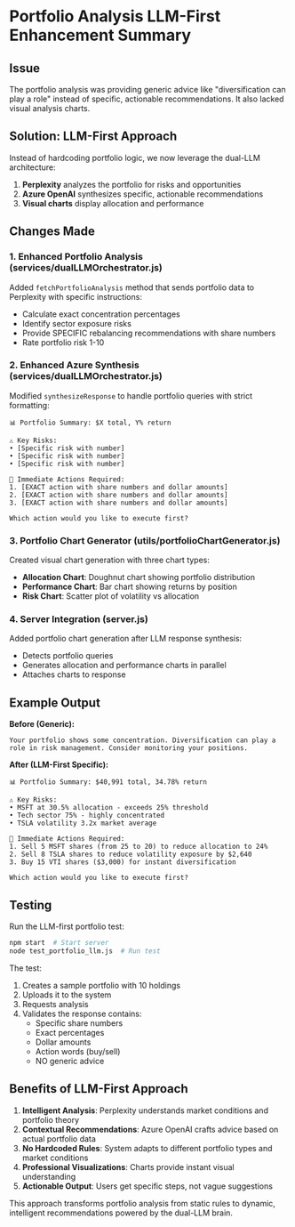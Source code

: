 # Portfolio Analysis LLM-First Enhancement Summary

## Issue
The portfolio analysis was providing generic advice like "diversification can play a role" instead of specific, actionable recommendations. It also lacked visual analysis charts.

## Solution: LLM-First Approach
Instead of hardcoding portfolio logic, we now leverage the dual-LLM architecture:
1. **Perplexity** analyzes the portfolio for risks and opportunities
2. **Azure OpenAI** synthesizes specific, actionable recommendations
3. **Visual charts** display allocation and performance

## Changes Made

### 1. **Enhanced Portfolio Analysis** (services/dualLLMOrchestrator.js)
Added `fetchPortfolioAnalysis` method that sends portfolio data to Perplexity with specific instructions:
- Calculate exact concentration percentages
- Identify sector exposure risks
- Provide SPECIFIC rebalancing recommendations with share numbers
- Rate portfolio risk 1-10

### 2. **Enhanced Azure Synthesis** (services/dualLLMOrchestrator.js)
Modified `synthesizeResponse` to handle portfolio queries with strict formatting:
```
📊 Portfolio Summary: $X total, Y% return

⚠️ Key Risks:
• [Specific risk with number]
• [Specific risk with number]
• [Specific risk with number]

🎯 Immediate Actions Required:
1. [EXACT action with share numbers and dollar amounts]
2. [EXACT action with share numbers and dollar amounts]
3. [EXACT action with share numbers and dollar amounts]

Which action would you like to execute first?
```

### 3. **Portfolio Chart Generator** (utils/portfolioChartGenerator.js)
Created visual chart generation with three chart types:
- **Allocation Chart**: Doughnut chart showing portfolio distribution
- **Performance Chart**: Bar chart showing returns by position
- **Risk Chart**: Scatter plot of volatility vs allocation

### 4. **Server Integration** (server.js)
Added portfolio chart generation after LLM response synthesis:
- Detects portfolio queries
- Generates allocation and performance charts in parallel
- Attaches charts to response

## Example Output

**Before (Generic):**
```
Your portfolio shows some concentration. Diversification can play a role in risk management. Consider monitoring your positions.
```

**After (LLM-First Specific):**
```
📊 Portfolio Summary: $40,991 total, 34.78% return

⚠️ Key Risks:
• MSFT at 30.5% allocation - exceeds 25% threshold
• Tech sector 75% - highly concentrated
• TSLA volatility 3.2x market average

🎯 Immediate Actions Required:
1. Sell 5 MSFT shares (from 25 to 20) to reduce allocation to 24%
2. Sell 8 TSLA shares to reduce volatility exposure by $2,640
3. Buy 15 VTI shares ($3,000) for instant diversification

Which action would you like to execute first?
```

## Testing

Run the LLM-first portfolio test:
```bash
npm start  # Start server
node test_portfolio_llm.js  # Run test
```

The test:
1. Creates a sample portfolio with 10 holdings
2. Uploads it to the system
3. Requests analysis
4. Validates the response contains:
   - Specific share numbers
   - Exact percentages
   - Dollar amounts
   - Action words (buy/sell)
   - NO generic advice

## Benefits of LLM-First Approach

1. **Intelligent Analysis**: Perplexity understands market conditions and portfolio theory
2. **Contextual Recommendations**: Azure OpenAI crafts advice based on actual portfolio data
3. **No Hardcoded Rules**: System adapts to different portfolio types and market conditions
4. **Professional Visualizations**: Charts provide instant visual understanding
5. **Actionable Output**: Users get specific steps, not vague suggestions

This approach transforms portfolio analysis from static rules to dynamic, intelligent recommendations powered by the dual-LLM brain.